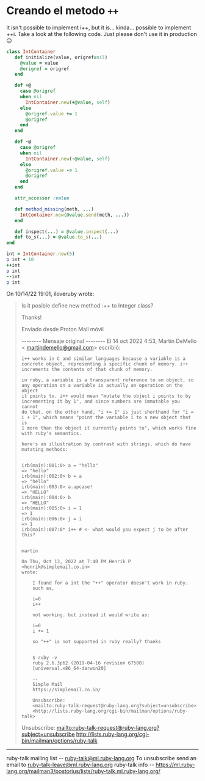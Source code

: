 

# Creando el metodo `++`

It isn't possible to implement i++, but it is... kinda... possible to
implement ++i. Take a look at the following code. Just please don't use
it in production 😉

```ruby
class IntContainer
   def initialize(value, origref=nil)
     @value = value
     @origref = origref
   end

   def +@
     case @origref
     when nil
       IntContainer.new(+@value, self)
     else
       @origref.value += 1
       @origref
     end
   end

   def -@
     case @origref
     when nil
       IntContainer.new(-@value, self)
     else
       @origref.value -= 1
       @origref
     end
   end

   attr_accessor :value

   def method_missing(meth, ...)
     IntContainer.new(@value.send(meth, ...))
   end

   def inspect(...) = @value.inspect(...)
   def to_s(...) = @value.to_s(...)
end

int = IntContainer.new(5)
p int + 10
++int
p int
--int
p int
```

On 10/14/22 19:01, iloveruby wrote:
> Is it posible define new method :++ to Integer class?
>
> Thanks!
>
>
> Enviado desde Proton Mail móvil
>
>
>
> -------- Mensaje original --------
> El 14 oct 2022 4:53, Martin DeMello < martindemello@gmail.com> escribió:
>
>
>     i++ works in C and similar languages because a variable is a
>     concrete object, representing a specific chunk of memory. i++
>     increments the contents of that chunk of memory.
>
>     in ruby, a variable is a transparent reference to an object, so
>     any operation on a variable is actually an operation on the object
>     it points to. i++ would mean "mutate the object i points to by
>     incrementing it by 1", and since numbers are immutable you cannot
>     do that. on the other hand, "i += 1" is just shorthand for "i =
>     i + 1", which means "point the variable i to a new object that is
>     1 more than the object it currently points to", which works fine
>     with ruby's semantics.
>
>     here's an illustration by contrast with strings, which do have
>     mutating methods:
>
>
>     irb(main):001:0> a = "hello"
>     => "hello"
>     irb(main):002:0> b = a
>     => "hello"
>     irb(main):003:0> a.upcase!
>     => "HELLO"
>     irb(main):004:0> b
>     => "HELLO"
>     irb(main):005:0> i = 1
>     => 1
>     irb(main):006:0> j = i
>     => 1
>     irb(main):007:0* i++ # <- what would you expect j to be after this?
>
>
>     martin
>
>     On Thu, Oct 13, 2022 at 7:40 PM Henrik P <henrik@simplemail.co.in>
>     wrote:
>
>         I found for a int the "++" operator doesn't work in ruby.
>         such as,
>
>         i=0
>         i++
>
>         not working. but instead it would write as:
>
>         i=0
>         i += 1
>
>         so "++" is not supported in ruby really? thanks
>
>
>         $ ruby -v
>         ruby 2.6.3p62 (2019-04-16 revision 67580)
>         [universal.x86_64-darwin20]
>
>         --
>         Simple Mail
>         https://simplemail.co.in/
>
>         Unsubscribe:
>         <mailto:ruby-talk-request@ruby-lang.org?subject=unsubscribe>
>         <http://lists.ruby-lang.org/cgi-bin/mailman/options/ruby-talk>
>
>
> Unsubscribe: <mailto:ruby-talk-request@ruby-lang.org?subject=unsubscribe>
> <http://lists.ruby-lang.org/cgi-bin/mailman/options/ruby-talk>
 ______________________________________________
 ruby-talk mailing list -- ruby-talk@ml.ruby-lang.org
 To unsubscribe send an email to ruby-talk-leave@ml.ruby-lang.org
 ruby-talk info -- https://ml.ruby-lang.org/mailman3/postorius/lists/ruby-talk.ml.ruby-lang.org/
